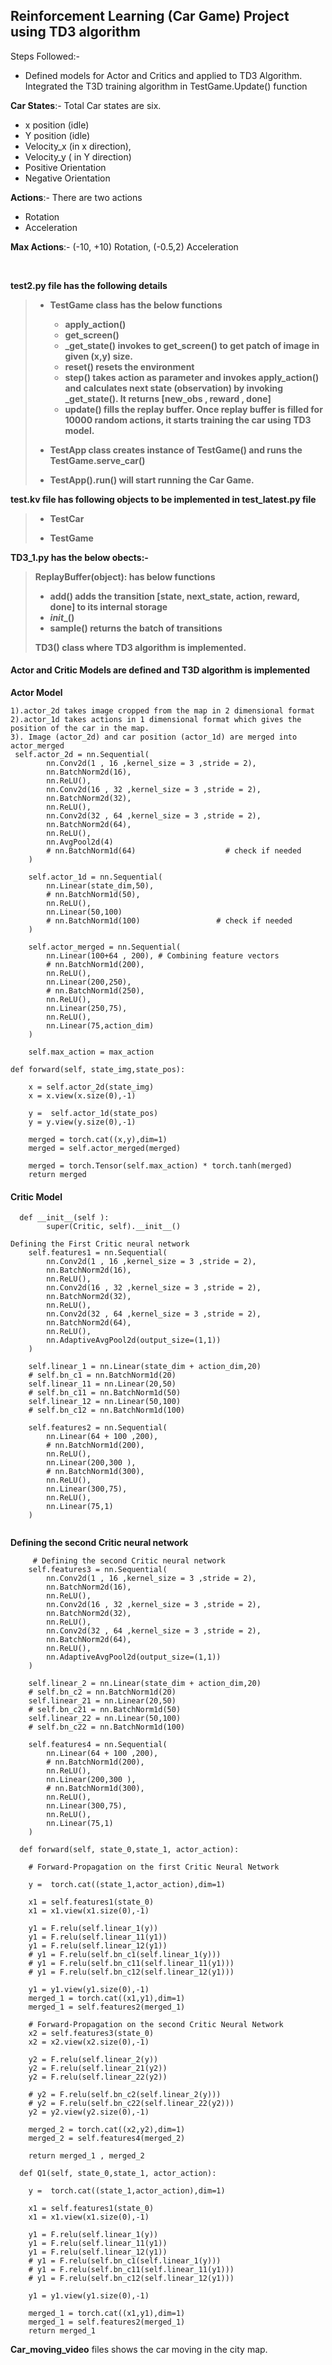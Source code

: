 ## Reinforcement Learning (Car Game) Project using TD3 algorithm

Steps Followed:-

- Defined models for Actor and Critics and applied to TD3 Algorithm. Integrated the T3D training algorithm in TestGame.Update() function

**Car States**:- Total Car states are six. 

- x position (idle)
- Y position (idle)
- Velocity_x (in x direction), 
- Velocity_y ( in Y direction)
- Positive Orientation 
- Negative Orientation

**Actions**:- There are  two actions

- Rotation
- Acceleration

**Max Actions**:- (-10, +10) Rotation,  (-0.5,2) Acceleration

​      

**test2.py file has the following details**

> - **TestGame class has the below functions**
>   - **apply_action()**
>   - **get_screen()**
>   - **_get_state()  invokes to get_screen() to get patch of image in given (x,y) size.**
>   - **reset()   resets the environment**
>   - **step()  takes action as parameter and invokes apply_action() and calculates next state (observation) by invoking _get_state(). It returns [new_obs , reward , done]**
>   - **update() fills the replay buffer. Once replay buffer is filled for 10000 random actions, it starts training the car using TD3 model.**
>
> - **TestApp class creates instance of TestGame() and runs the TestGame.serve_car()**
>
> - **TestApp().run() will start running the Car Game.**
>
> 



**test.kv file has following objects to be implemented in test_latest.py file**

> - **TestCar**
>
> - **TestGame**
>
>   

**TD3_1.py has the below obects:-**

> **ReplayBuffer(object): has below functions**
>
> - **add()  adds the transition [state, next_state, action, reward, done] to its internal storage**
> - **_init__()**
> - **sample() returns the batch of transitions**
>
> **TD3() class where TD3 algorithm is implemented.**



#### Actor and Critic Models are defined and T3D algorithm is implemented

**Actor Model**

```
1).actor_2d takes image cropped from the map in 2 dimensional format
2).actor_1d takes actions in 1 dimensional format which gives the position of the car in the map.
3). Image (actor_2d) and car position (actor_1d) are merged into actor_merged
 self.actor_2d = nn.Sequential(
        nn.Conv2d(1 , 16 ,kernel_size = 3 ,stride = 2),
        nn.BatchNorm2d(16),
        nn.ReLU(),
        nn.Conv2d(16 , 32 ,kernel_size = 3 ,stride = 2),
        nn.BatchNorm2d(32),
        nn.ReLU(),
        nn.Conv2d(32 , 64 ,kernel_size = 3 ,stride = 2),
        nn.BatchNorm2d(64),
        nn.ReLU(),
        nn.AvgPool2d(4)
        # nn.BatchNorm1d(64)                    # check if needed
    )

    self.actor_1d = nn.Sequential(
        nn.Linear(state_dim,50),
        # nn.BatchNorm1d(50),
        nn.ReLU(),
        nn.Linear(50,100)
        # nn.BatchNorm1d(100)                 # check if needed
    )

    self.actor_merged = nn.Sequential(
        nn.Linear(100+64 , 200), # Combining feature vectors
        # nn.BatchNorm1d(200),
        nn.ReLU(),
        nn.Linear(200,250),
        # nn.BatchNorm1d(250),
        nn.ReLU(),
        nn.Linear(250,75),
        nn.ReLU(),
        nn.Linear(75,action_dim)
    )

    self.max_action = max_action
    
def forward(self, state_img,state_pos):

    x = self.actor_2d(state_img)
    x = x.view(x.size(0),-1)

    y =  self.actor_1d(state_pos)
    y = y.view(y.size(0),-1)

    merged = torch.cat((x,y),dim=1)
    merged = self.actor_merged(merged)
  
    merged = torch.Tensor(self.max_action) * torch.tanh(merged)
    return merged
```



#### **Critic Model**

```
  def __init__(self ):
        super(Critic, self).__init__()

Defining the First Critic neural network
    self.features1 = nn.Sequential(
        nn.Conv2d(1 , 16 ,kernel_size = 3 ,stride = 2),
        nn.BatchNorm2d(16),
        nn.ReLU(),
        nn.Conv2d(16 , 32 ,kernel_size = 3 ,stride = 2),
        nn.BatchNorm2d(32),
        nn.ReLU(),
        nn.Conv2d(32 , 64 ,kernel_size = 3 ,stride = 2),
        nn.BatchNorm2d(64),
        nn.ReLU(),
        nn.AdaptiveAvgPool2d(output_size=(1,1))
    )

    self.linear_1 = nn.Linear(state_dim + action_dim,20)
    # self.bn_c1 = nn.BatchNorm1d(20)
    self.linear_11 = nn.Linear(20,50)
    # self.bn_c11 = nn.BatchNorm1d(50)
    self.linear_12 = nn.Linear(50,100)
    # self.bn_c12 = nn.BatchNorm1d(100)

    self.features2 = nn.Sequential(
        nn.Linear(64 + 100 ,200),
        # nn.BatchNorm1d(200),
        nn.ReLU(),
        nn.Linear(200,300 ),
        # nn.BatchNorm1d(300),
        nn.ReLU(),
        nn.Linear(300,75),
        nn.ReLU(),
        nn.Linear(75,1)
    )


```

**Defining the second Critic neural network**

         # Defining the second Critic neural network
        self.features3 = nn.Sequential(
            nn.Conv2d(1 , 16 ,kernel_size = 3 ,stride = 2),
            nn.BatchNorm2d(16),
            nn.ReLU(),
            nn.Conv2d(16 , 32 ,kernel_size = 3 ,stride = 2),
            nn.BatchNorm2d(32),
            nn.ReLU(),
            nn.Conv2d(32 , 64 ,kernel_size = 3 ,stride = 2),
            nn.BatchNorm2d(64),
            nn.ReLU(),
            nn.AdaptiveAvgPool2d(output_size=(1,1))
        )
    
        self.linear_2 = nn.Linear(state_dim + action_dim,20)
        # self.bn_c2 = nn.BatchNorm1d(20)
        self.linear_21 = nn.Linear(20,50)
        # self.bn_c21 = nn.BatchNorm1d(50)
        self.linear_22 = nn.Linear(50,100)
        # self.bn_c22 = nn.BatchNorm1d(100)
    
        self.features4 = nn.Sequential(
            nn.Linear(64 + 100 ,200),
            # nn.BatchNorm1d(200),
            nn.ReLU(),
            nn.Linear(200,300 ),
            # nn.BatchNorm1d(300),
            nn.ReLU(),
            nn.Linear(300,75),
            nn.ReLU(),
            nn.Linear(75,1)
        )
    
      def forward(self, state_0,state_1, actor_action):
    
        # Forward-Propagation on the first Critic Neural Network
      
        y =  torch.cat((state_1,actor_action),dim=1)
    
        x1 = self.features1(state_0)
        x1 = x1.view(x1.size(0),-1)
    
        y1 = F.relu(self.linear_1(y))
        y1 = F.relu(self.linear_11(y1))
        y1 = F.relu(self.linear_12(y1))
        # y1 = F.relu(self.bn_c1(self.linear_1(y)))
        # y1 = F.relu(self.bn_c11(self.linear_11(y1)))
        # y1 = F.relu(self.bn_c12(self.linear_12(y1)))
        
        y1 = y1.view(y1.size(0),-1)
        merged_1 = torch.cat((x1,y1),dim=1)
        merged_1 = self.features2(merged_1)
    
        # Forward-Propagation on the second Critic Neural Network
        x2 = self.features3(state_0)
        x2 = x2.view(x2.size(0),-1)
    
        y2 = F.relu(self.linear_2(y))
        y2 = F.relu(self.linear_21(y2))
        y2 = F.relu(self.linear_22(y2))
    
        # y2 = F.relu(self.bn_c2(self.linear_2(y)))
        # y2 = F.relu(self.bn_c22(self.linear_22(y2)))
        y2 = y2.view(y2.size(0),-1)
    
        merged_2 = torch.cat((x2,y2),dim=1)
        merged_2 = self.features4(merged_2)
    
        return merged_1 , merged_2
    
      def Q1(self, state_0,state_1, actor_action):
       
        y =  torch.cat((state_1,actor_action),dim=1)
    
        x1 = self.features1(state_0)
        x1 = x1.view(x1.size(0),-1)
    
        y1 = F.relu(self.linear_1(y))
        y1 = F.relu(self.linear_11(y1))
        y1 = F.relu(self.linear_12(y1))
        # y1 = F.relu(self.bn_c1(self.linear_1(y)))
        # y1 = F.relu(self.bn_c11(self.linear_11(y1)))
        # y1 = F.relu(self.bn_c12(self.linear_12(y1)))
    
        y1 = y1.view(y1.size(0),-1)
    
        merged_1 = torch.cat((x1,y1),dim=1)
        merged_1 = self.features2(merged_1)
        return merged_1



**Car_moving_video** files shows the car moving in the city map.